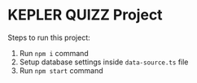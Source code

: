 # KEPLER QUIZZ Project

Steps to run this project:

1. Run `npm i` command
2. Setup database settings inside `data-source.ts` file
3. Run `npm start` command
